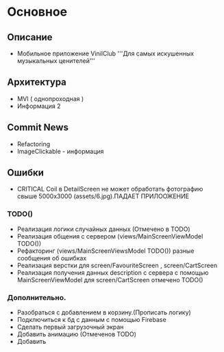 # Основное
## Описание 
- Мобильное приложение VinilClub
    '''Для самых искушенных музыкальных ценителей'''

## Архитектура
- MVI ( однопроходная )
- Информация 2

## Commit News
- Refactoring
- ImageClickable - информация 


## Ошибки
- CRITICAL Coil в  DetailScreen не может обработать фотографию свыше 5000x3000 (assets/6.jpg).ПАДАЕТ ПРИЛООЖЕНИЕ

### TODO()
- Реализация логики случайных данных (Отмечено в TODO)
- Реализация общения с сервером (views/MainScreenViewModel TODO())
- Рефакторинг (views/MainScreenViewsModel TODO()) разные сообщения об ошибках
- Реализация верстки для screen/FavouriteScreen , screen/CartScreen
- Реализация получения данных description с сервера с помощью MainScreenViewModel для screen/CartScreen отмечено TODO()
### Дополнительно. 
- Разобраться с добавлением в корзину.(Прописать логику) 
- Подключиться к бд с данным с помощью Firebase
- Сделать первый загрузочный экран
- Добавить анимацию (Отмеченов TODO)
- Добавить 
